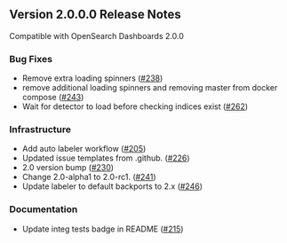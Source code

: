 ## Version 2.0.0.0 Release Notes

Compatible with OpenSearch Dashboards 2.0.0

### Bug Fixes

* Remove extra loading spinners ([#238](https://github.com/opensearch-project/anomaly-detection-dashboards-plugin/pull/238))
* remove additional loading spinners and removing master from docker compose ([#243](https://github.com/opensearch-project/anomaly-detection-dashboards-plugin/pull/243))
* Wait for detector to load before checking indices exist ([#262](https://github.com/opensearch-project/anomaly-detection-dashboards-plugin/pull/262))

### Infrastructure

* Add auto labeler workflow ([#205](https://github.com/opensearch-project/anomaly-detection-dashboards-plugin/pull/205))
* Updated issue templates from .github. ([#226](https://github.com/opensearch-project/anomaly-detection-dashboards-plugin/pull/226))
* 2.0 version bump ([#230](https://github.com/opensearch-project/anomaly-detection-dashboards-plugin/pull/230))
* Change 2.0-alpha1 to 2.0-rc1. ([#241](https://github.com/opensearch-project/anomaly-detection-dashboards-plugin/pull/241))
* Update labeler to default backports to 2.x ([#246](https://github.com/opensearch-project/anomaly-detection-dashboards-plugin/pull/246))

### Documentation

* Update integ tests badge in README ([#215](https://github.com/opensearch-project/anomaly-detection-dashboards-plugin/pull/215))
